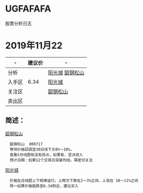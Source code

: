 # UGFAFAFA
股票分析日志

# 2019年11月22

-|建议价|-
-|-|-
分析 | | [阳光城](./20191122/000671阳光城.md) [韶钢松山](./20191122/000717韶钢松山.md)
入手区 |6.34| [阳光城](./20191122/000671阳光城.md)
关注区 || [韶钢松山](./20191122/000717韶钢松山.md)
卖出区 || 


## 简述：
[韶钢松山](./20191122/000717韶钢松山.md)
```
  韶钢松山  000717 
  等待价格回调至30日线下方8%～10%，
  查看5月线图有没有拐点，如果有，坚决进入
  预计日期：如果12个交易日突破均线，需密切关注
```
[阳光城](./20191122/000671阳光城.md)
```
  价格在日线图上下规律运行，上两次下跌在2～3%之间，上涨在 10～11%之间
  周一如果价格能跌至6.34附近，建议买入
```

